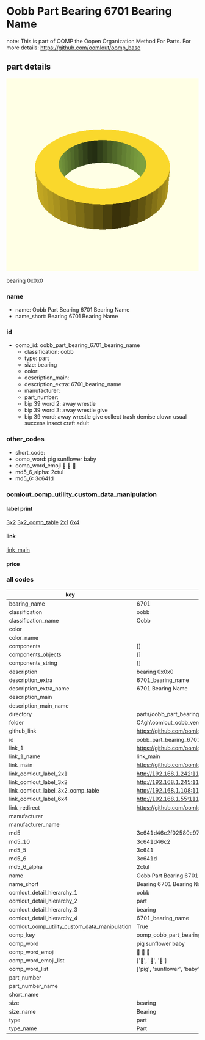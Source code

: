 # Oobb Part Bearing 6701 Bearing Name  

note: This is part of OOMP the Oopen Organization Method For Parts. For more details: https://github.com/oomlout/oomp_base

##  part details
  

[![](3dpr.png)](3dpr.png)

bearing 0x0x0



### name
* name: Oobb Part Bearing 6701 Bearing Name
* name_short: Bearing 6701 Bearing Name
### id
* oomp_id: oobb_part_bearing_6701_bearing_name
  * classification: oobb
  * type: part
  * size: bearing
  * color: 
  * description_main: 
  * description_extra: 6701_bearing_name
  * manufacturer: 
  * part_number: 
  * bip 39 word 2: away wrestle
  * bip 39 word 3: away wrestle give
  * bip 39 word: away wrestle give collect trash demise clown usual success insect craft adult

### other_codes
* short_code: 
* oomp_word: pig sunflower baby
* oomp_word_emoji :pig: :sunflower: :baby:
* md5_6_alpha: 2ctul
* md5_6: 3c641d






### oomlout_oomp_utility_custom_data_manipulation
#### label print
[3x2](http://192.168.1.245:1112/?label=oomp%202ctul)
[3x2_oomp_table](http://192.168.1.108:1112/?label=oomp%202ctul)
[2x1](http://192.168.1.242:1112/?label=oomp%202ctul)
[6x4](http://192.168.1.55:1112/?label=oomp%202ctul)    

#### link

[link_main](https://github.com/oomlout/oomlout_oobb_version_4_generated_parts/tree/main/navigation_oomp/oobb/part/bearing//6701_bearing_name/part)                              

#### price







### all codes 
| key | value |  
| --- | --- |  
| bearing_name | 6701 |  
| classification | oobb |  
| classification_name | Oobb |  
| color |  |  
| color_name |  |  
| components | [] |  
| components_objects | [] |  
| components_string | [] |  
| description | bearing 0x0x0 |  
| description_extra | 6701_bearing_name |  
| description_extra_name | 6701 Bearing Name |  
| description_main |  |  
| description_main_name |  |  
| directory | parts/oobb_part_bearing_6701_bearing_name |  
| folder | C:\gh\oomlout_oobb_version_4_generated_parts\parts\oobb_part_bearing_6701_bearing_name |  
| github_link | https://github.com/oomlout/oomlout_oomp_part_src/tree/main/parts/oobb_part_bearing_6701_bearing_name |  
| id | oobb_part_bearing_6701_bearing_name |  
| link_1 | https://github.com/oomlout/oomlout_oobb_version_4_generated_parts/tree/main/navigation_oomp/oobb/part/bearing//6701_bearing_name/part |  
| link_1_name | link_main |  
| link_main | https://github.com/oomlout/oomlout_oobb_version_4_generated_parts/tree/main/navigation_oomp/oobb/part/bearing//6701_bearing_name/part |  
| link_oomlout_label_2x1 | http://192.168.1.242:1112/?label=oomp%202ctul |  
| link_oomlout_label_3x2 | http://192.168.1.245:1112/?label=oomp%202ctul |  
| link_oomlout_label_3x2_oomp_table | http://192.168.1.108:1112/?label=oomp%202ctul |  
| link_oomlout_label_6x4 | http://192.168.1.55:1112/?label=oomp%202ctul |  
| link_redirect | https://github.com/oomlout/oomlout_oobb_version_4_generated_parts/tree/main/parts/hardware_bearing_6701 |  
| manufacturer |  |  
| manufacturer_name |  |  
| md5 | 3c641d46c2f02580e973b2d8c4ff9083 |  
| md5_10 | 3c641d46c2 |  
| md5_5 | 3c641 |  
| md5_6 | 3c641d |  
| md5_6_alpha | 2ctul |  
| name | Oobb Part Bearing 6701 Bearing Name |  
| name_short | Bearing 6701 Bearing Name |  
| oomlout_detail_hierarchy_1 | oobb |  
| oomlout_detail_hierarchy_2 | part |  
| oomlout_detail_hierarchy_3 | bearing |  
| oomlout_detail_hierarchy_4 | 6701_bearing_name |  
| oomlout_oomp_utility_custom_data_manipulation | True |  
| oomp_key | oomp_oobb_part_bearing_6701_bearing_name |  
| oomp_word | pig sunflower baby |  
| oomp_word_emoji | :pig: :sunflower: :baby: |  
| oomp_word_emoji_list | [':pig:', ':sunflower:', ':baby:'] |  
| oomp_word_list | ['pig', 'sunflower', 'baby'] |  
| part_number |  |  
| part_number_name |  |  
| short_name |  |  
| size | bearing |  
| size_name | Bearing |  
| type | part |  
| type_name | Part |  
